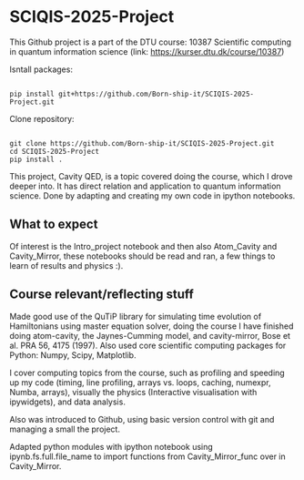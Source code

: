 # SCIQIS-2025-Project
This Github project is a part of the DTU course:
10387 Scientific computing in quantum information science (link: https://kurser.dtu.dk/course/10387)

Isntall packages:

<pre><code>
pip install git+https://github.com/Born-ship-it/SCIQIS-2025-Project.git
</code></pre>

Clone repository:

<pre><code>
git clone https://github.com/Born-ship-it/SCIQIS-2025-Project.git
cd SCIQIS-2025-Project
pip install .
</code></pre>

This project, Cavity QED, is a topic covered doing the course, which I drove deeper into. It has direct relation and application to quantum information science. Done by adapting and creating my own code in ipython notebooks.

## What to expect 
Of interest is the Intro_project notebook and then also Atom_Cavity and Cavity_Mirror, these notebooks should be read and ran, a few things to learn of results and physics :). 

## Course relevant/reflecting stuff

Made good use of the QuTiP library for simulating time evolution of Hamiltonians using master equation solver, doing the course I have finished doing atom-cavity, the Jaynes-Cumming model, and cavity-mirror, Bose et al. PRA 56, 4175 (1997). Also used core scientific computing packages for Python: Numpy, Scipy, Matplotlib.

I cover computing topics from the course, such as profiling and speeding up my code (timing, line profiling, arrays vs. loops, caching, numexpr, Numba, arrays), visually the physics (Interactive visualisation with ipywidgets), and data analysis. 

Also was introduced to Github, using basic version control with git and managing a small the project.

Adapted python modules with ipython notebook using ipynb.fs.full.file_name to import functions from Cavity_Mirror_func over in Cavity_Mirror.


